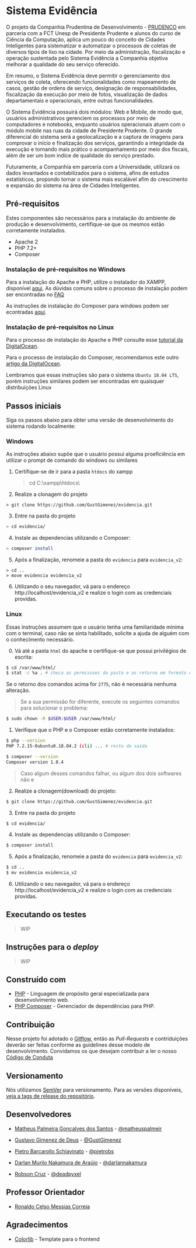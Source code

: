 # Sistema Evidência

O projeto da Companhia Prudentina de Desenvolvimento - [PRUDENCO](http://www.prudenco.com.br/) em parceria com a FCT Unesp de Presidente Prudente e alunos do curso de Ciência da Computação, aplica um pouco do conceito de Cidades Inteligentes para sistematizar e automatizar o processos de coletas de diversos tipos de lixo na cidade. Por meio da administração, fiscalização e operação sustentada pelo Sistema Evidência a Companhia objetiva melhorar a qualidade do seu serviço oferecido.

Em resumo, o Sistema Evidência deve permitir o gerenciamento dos serviços de coleta, oferecendo funcionalidades como mapeamento de casos, gestão de ordens de serviço, designação de responsabilidades, fiscalização da execução por meio de fotos, visualização de dados departamentais e operacionais, entre outras funcionalidades.

O Sistema Evidência possuirá dois módulos: Web e Mobile, de modo que, usuários administrativos gerenciem os processos por meio de computadores e notebooks, enquanto usuários operacionais atuem com o módulo mobile nas ruas da cidade de Presidente Prudente. O grande diferencial do sistema será a geolocalização e a captura de imagens para comprovar o início e finalização dos serviços, garantindo a integridade da execução e tornando mais prático o acompanhamento por meio dos fiscais, além de ser um bom indíce de qualidade do serviço prestado.

Futuramente, a Companhia em parceria com a Universidade, utilizará os dados levantados e contabilizados para o sistema, afins de estudos estatísticos, propondo tornar o sistema mais escalável afim do crescimento e expansão do sistema na área de Cidades Inteligentes.

## Pré-requisitos

Estes componentes são necessários para a instalação do ambiente de produção e desenvolvimento, certifique-se que os mesmos estão corretamente instalados.

- Apache 2
- PHP 7.2+
- Composer

### Instalação de pré-requisitos no Windows

Para a instalação do Apache e PHP, utilize o instalador do XAMPP, disponível [aqui](https://www.apachefriends.org/pt_br/index.html). As dúvidas comuns sobre o processo de instalação podem ser encontradas no [FAQ](https://www.apachefriends.org/faq_windows.html)

As instruções de instalação do Composer para windows podem ser econtradas [aqui](https://getcomposer.org/doc/00-intro.md#installation-windows).

### Instalação de pré-requisitos no Linux

Para o processo de instalação do Apache e PHP consulte esse [tutorial da DigitalOcean](https://www.digitalocean.com/community/tutorials/how-to-install-linux-apache-mysql-php-lamp-stack-ubuntu-18-04#step-1-%E2%80%94-installing-apache-and-updating-the-firewall).

Para o processo de instalação do Composer, recomendamos este outro [artigo da DigitalOcean](https://www.digitalocean.com/community/tutorials/how-to-install-and-use-composer-on-ubuntu-18-04).

Lembramos que essas instruções são para o sistema `Ubuntu 18.04 LTS`, porém instruções similares podem ser encontradas em quaisquer distribuições Linux

## Passos iniciais

Siga os passos abaixo para obter uma versão de desenvolvimento do sistema rodando localmente:

### Windows

As instruções abaixo supõe que o usuário possui alguma proeficiência em utilizar o prompt de comando do windows ou similares

1. Certifique-se de ir para a pasta `htdocs` do xampp

   > cd C:\xampp\htdocs\

2. Realize a clonagem do projeto

```
> git clone https://github.com/GustGimenez/evidencia.git
```

3. Entre na pasta do projeto

```bash
> cd evidencia/
```

4. Instale as dependencias utilizando o Composer:

```bash
> composer install
```

5. Após a finalização, renomeie a pasta do `evidencia` para `evidencia_v2`:

```
> cd ..
> move evidencia evidencia_v2
```

6. Utilizando o seu navegador, vá para o endereço http://localhost/evidencia_v2 e realize o login com as credenciais providas.

### Linux

Essas instruções assumem que o usuário tenha uma familiaridade mínima com o terminal, caso não se sinta habilitado, solicite a ajuda de alguém com o conhecimento necessário.

0. Vá até a pasta `html` do apache e certifique-se que possui privilégios de escrita:

```bash
$ cd /var/www/html/
$ stat -c %a . # checa as permissoes da pasta e as retorna em formato octal
```

Se o retorno dos comandos acima for `2775`, não é necessária nenhuma alteração.

> Se a sua permissão for diferente, execute os seguintes comandos para solucionar o problema:

```bash
$ sudo chown -R $USER:$USER /var/www/html/
```

1. Verifique que o PHP e o Composer estão corretamente instalados:

```bash
$ php --version
PHP 7.2.15-0ubuntu0.18.04.2 (cli) ... # resto da saída

$ composer --version
Composer version 1.8.4
```

> Caso algum desses comandos falhar, ou algum dos dois softwares não e

2. Realize a clonagem(download) do projeto:

```bash
$ git clone https://github.com/GustGimenez/evidencia.git
```

3. Entre na pasta do projeto

```bash
$ cd evidencia/
```

4. Instale as dependencias utilizando o Composer:

```bash
$ composer install
```

5. Após a finalização, renomeie a pasta do `evidencia` para `evidencia_v2`:

```bash
$ cd ..
$ mv evidencia evidencia_v2
```

6. Utilizando o seu navegador, vá para o endereço http://localhost/evidencia_v2 e realize o login com as credenciais providas.

## Executando os testes

> WIP

## Instruções para o _deploy_

> WIP

## Construído com

- [PHP](https://www.php.net/) - Linguagem de propósito geral especializada para desenvolvimento web.
- [PHP Composer](https://getcomposer.org/) - Gerenciador de dependências para PHP.

## Contribuição

Nesse projeto foi adotado o [Gitflow](https://nvie.com/posts/a-successful-git-branching-model/), então as _Pull-Requests_ e contriduições deverão ser feitas conforme as guidelines desse modelo de desenvolvimento. Convidamos os que desejam contribuir a ler o nosso [Código de Conduta](CODE_OF_CONDUCT.md)

## Versionamento

Nós utilizamos [SemVer](https://semver.org/lang/pt-BR/) para versionamento. Para as versões disponíveis, [veja a tags de release do repositório](https://github.com/GustGimenez/evidencia/tags).

## Desenvolvedores

- [Matheus Palmeira Gonçalves dos Santos](https://www.linkedin.com/in/matheuspalmeir/) - [@matheuspalmeir](https://github.com/matheuspalmeir)

- [Gustavo Gimenez de Deus](https://www.linkedin.com/in/gustavo-gimenez-662424163/) - [@GustGimenez](https://github.com/GustGimenez)

- [Pietro Barcarollo Schiavinato](https://www.linkedin.com/in/pietro-barcarollo-schiavinato-b52b3b136/) - [@pietrobs](https://github.com/pietrobs)

- [Darlan Murilo Nakamura de Araújo](https://www.facebook.com/darlannakamura) - [@darlannakamura](https://github.com/deadpyxel)

- [Robson Cruz](https://www.linkedin.com/in/robson-cruz-922931157/) - [@deadpyxel](https://github.com/deadpyxel)

## Professor Orientador

- [Ronaldo Celso Messias Correia](http://lattes.cnpq.br/2420360066008780)

## Agradecimentos

- [Colorlib](https://colorlib.com/) - Template para o frontend
